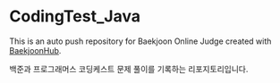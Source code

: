 # CodingTest_Java
This is an auto push repository for Baekjoon Online Judge created with [BaekjoonHub](https://github.com/BaekjoonHub/BaekjoonHub).


백준과 프로그래머스 코딩케스트 문제 풀이를 기록하는 리포지토리입니다.